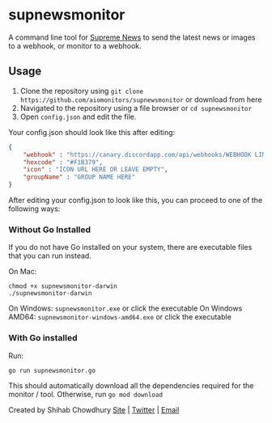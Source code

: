 # supnewsmonitor

A command line tool for [Supreme News](https://supremenewyork.com/news) to send the latest news or images to a webhook, or monitor to a webhook.

## Usage

1. Clone the repository using `git clone https://github.com/aiomonitors/supnewsmonitor` or download from here
2. Navigated to the repository using a file browser or `cd supnewsmonitor`
3. Open `config.json` and edit the file.

Your config.json should look like this after editing:
```json
{
    "webhook" : "https://canary.discordapp.com/api/webhooks/WEBHOOK LINK",
    "hexcode" : "#F1B379",
    "icon" : "ICON URL HERE OR LEAVE EMPTY",
    "groupName" : "GROUP NAME HERE"
}
```

After editing your config.json to look like this, you can proceed to one of the following ways:

### Without Go Installed
If you do not have Go installed on your system, there are executable files that you can run instead. 

On Mac:
```
chmod +x supnewsmonitor-darwin
./supnewsmonitor-darwin
```

On Windows: `supnewsmonitor.exe` or click the executable
On Windows AMD64: `supnewsmonitor-windows-amd64.exe` or click the executable

### With Go installed
Run: 
```
go run supnewsmonitor.go
```
This should automatically download all the dependencies required for the monitor / tool.
Otherwise, run `go mod download`

Created by Shihab Chowdhury [Site](https://www.shihab.dev) | [Twitter](https://twitter.com/aiomonitors) | [Email](mailto:navr@discoders.us)